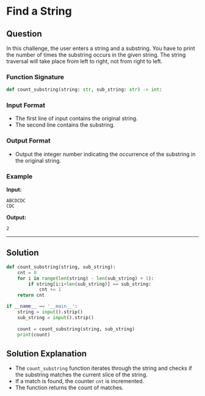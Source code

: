 
# Find a String

## Question

In this challenge, the user enters a string and a substring. You have to print the number of times the substring occurs in the given string. The string traversal will take place from left to right, not from right to left.

### Function Signature

```python
def count_substring(string: str, sub_string: str) -> int:
```

### Input Format

- The first line of input contains the original string.
- The second line contains the substring.

### Output Format

- Output the integer number indicating the occurrence of the substring in the original string.

### Example

**Input:**

```
ABCDCDC
CDC
```

**Output:**

```
2
```

---

## Solution

```python
def count_substring(string, sub_string):
    cnt = 0
    for i in range(len(string) - len(sub_string) + 1):
        if string[i:i+len(sub_string)] == sub_string:
            cnt += 1
    return cnt

if __name__ == '__main__':
    string = input().strip()
    sub_string = input().strip()
    
    count = count_substring(string, sub_string)
    print(count)
```

## Solution Explanation

- The `count_substring` function iterates through the string and checks if the substring matches the current slice of the string.
- If a match is found, the counter `cnt` is incremented.
- The function returns the count of matches.
